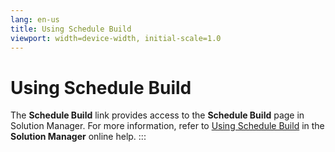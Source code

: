 ```yaml
---
lang: en-us
title: Using Schedule Build
viewport: width=device-width, initial-scale=1.0
---
```


# Using Schedule Build

The **Schedule Build** link provides access to the **Schedule Build**
page in Solution Manager. For more information, refer to [Using Schedule Build](../Solution-Manager/Using-Schedule-Build.md)
 in the **Solution Manager** online help.
:::
